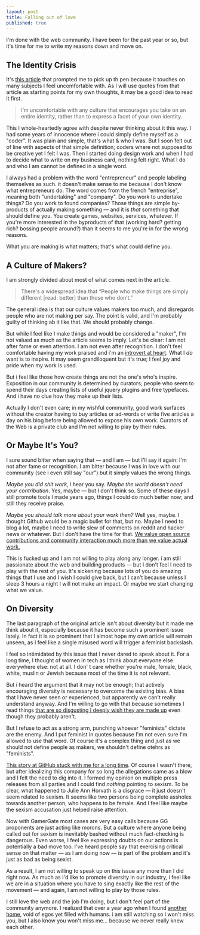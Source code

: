 ```yaml
---
layout: post
title: Falling out of love
published: true
---
```

I'm done with tbe web community. I have been for the past year or so, but it's time for me to write my reasons down and move on.

## The Identity Crisis

It's [this article](http://www.theatlantic.com/technology/archive/2015/01/why-i-am-not-a-maker/384767/) that prompted me to pick up th pen because it touches on many subjects I feel uncomfortable with. As I will use quotes from that article as starting points for my own thoughts, it may be a good idea to read it first.

> I’m uncomfortable with any culture that encourages you take on an entire identity, rather than to express a facet of your own identity.

This I whole-heartedly agree with despite never thinking about it this way. I had some years of innocence where i could simply define myself as a "coder". It was plain and simple, that's what & who I was. But I soon felt out of line with aspects of that simple definition; coders where not supposed to be creative yet I felt I was. Then I started doing design work and when I had to decide what to write on my business card, nothing felt right. What I do and who I am cannot be defined in a single word.

I always had a problem with the word "entrepreneur" and people labeling themselves as such. it doesn't make sense to me because I don't know what entrepreneurs do. The word comes from the french "entreprise", meaning both "undertaking" and "company". Do you work to undertake things? Do you work to found companies? Those things are simple by-products of actually making something — and it is _that_ something that should define you. You create games, websites, services, whatever. If you're more interested in the byproducts of that (working hard? getting rich? bossing people around?) than it seems to me you're in for the wrong reasons.

What you are making is what matters; that's what could define you.

## A Culture of Makers?

I am strongly divided about most of what comes next in the article.

> There's a widespread idea that “People who make things are simply different [read: better] than those who don’t.”

The general idea is that our culture values makers too much, and disregards people who are not making per say. The point is valid, and I'm probably guilty of thinking ab it like that. We should probably change.

But while I feel like I make things and would be considered a "maker", I'm not valued as much as the article seems to imply. Let's be clear: I am not after fame or even attention. I am not even after recognition. I don't feel comfortable having my work praised and i'm an [introvert at heart](http://yannick-lohse.fr/2013/07/15/the-introvert-collection.html). What I _do_ want is to inspire. It may seem grandiloquent but it's true; I feel joy and pride when my work is used.

But i feel like those how create things are not the one's who's inspire. Exposition in our community is determined by curators; people who seem to spend their days creating lists of useful jquery plugins and free typefaces. And i have no clue how they make up their lists.

Actually I don't even care; in my wishful community, good work surfaces without the creator having to buy articles or ad-words or write five articles a day on his blog before being allowed to expose his own work. Curators of the Web is a private club and I'm not willing to play by their rules.

## Or Maybe It's You?

I sure sound bitter when saying that — and I am — but I'll say it again: I'm not after fame or recognition. I am bitter because I was in love with our community (see i even still say "our") but it simply values the wrong things.

_Maybe you did shit work_, i hear you say. _Maybe the world doesn't need your contribution_. Yes, maybe — but I don't think so. Some of these days I still promote tools I made years ago, things I could do much better now; and still they receive praise.

_Maybe you should talk more about your work then?_ Well yes, maybe. I thought Github would be a magic bullet for that, but no. Maybe I need to blog a lot, maybe I need to write slew of comments on reddit and hacker news or whatever. But I don't have the time for that. [We value open source contributions and community interaction much more than we value actual work.](https://storify.com/trodrigues/why-i-don-t-like-open-source-a-play-in-3-acts)

This is fucked up and I am not willing to play along any longer. i am still passionate about the web and building products — but I don't feel I need to play with the rest of you. It's sickening because lots of you do amazing things that I use and I wish I could give back, but I can't because unless I sleep 3 hours a night I will not make an impact. Or maybe we start changing what we value.

## On Diversity

The last paragraph of the original article isn't about diversity but it made me think about it, especially because it has become such a prominent issue lately. In fact it is so prominent that I almost hope my own article will remain  unseen, as I feel like a single misused word will trigger a feminist backslash.

I feel so intimidated by this issue that I never dared to speak about it. For a long time, I thought of women in tech as I think about everyone else everywhere else: not at all. I don' t care whether you're male, female, black, white, muslin or Jewish because most of the time it is not relevant.

But i heard the argument that it may not be enough; that actively encouraging diversity is necessary to overcome the existing bias. A bias that I have never seen or experienced, but apparently we can't really understand anyway. And I'm willing to go with that because sometimes I read things [that are so disgusting I deeply wish they are made up](http://www.mcsweeneys.net/articles/reasons-you-were-not-promoted-that-are-totally-unrelated-to-gender) even though they probably aren't.

But I refuse to act as a strong arm, punching whoever "feminists" dictate are the enemy. And I put feminist in quotes because I'm not even sure I'm allowed to use that word. Of course it's a complex thing and just as we should not define people as makers, we shouldn't define otehrs as "feminists".

[This story at GitHub stuck with me for a long time](http://techcrunch.com/2014/03/15/julie-ann-horvath-describes-sexism-and-intimidation-behind-her-github-exit/). Of course I wasn't there, but after idealizing this company for so long the allegations came as a blow and I felt the need to dig into it. I formed my opinion on multiple press releases from all parties and I could find _nothing_ pointing to sexism. To be clear, what happened to Julie Ann Horvath is a disgrace — it just doesn't seem related to sexism. It seems like two persons being complete assholes towards another person, who happens to be female. And I feel like maybe the sexism accusation just helped raise attention.

Now with GamerGate most cases are very easy calls because GG proponents are just acting like morons. But a culture where anyone being called out for sexism is inevitably bashed without much fact-checking is dangerous. Even worse, I feel like  expressing doubts on our actions is potentially a bad move too. I've heard people say that exercising critical sense on that matter — as I am doing now — is part of the problem and it's just as bad as being sexist.

As a result, I am not willing to speak up on this issue any more than I did right now. As much as I'd like to promote diversity in our industry, i feel like we are in a situation where you have to sing exactly like the rest of the movement — and again, I am not willing to play by those rules.

I still love the web and the job I'm doing, but I don't feel part of the community anymore. I realized that over a year ago when I found [another home](http://yannick-lohse.fr/bjj/2014/11/25/rearview.html), void of egos yet filled with humans. i am still watching so i won't miss you, but I also know you won't miss me… because we never really knew each other.